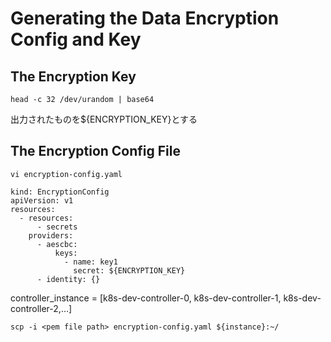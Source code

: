 # Generating the Data Encryption Config and Key
## The Encryption Key
```
head -c 32 /dev/urandom | base64
```
出力されたものを${ENCRYPTION_KEY}とする

## The Encryption Config File
```
vi encryption-config.yaml
```
```
kind: EncryptionConfig
apiVersion: v1
resources:
  - resources:
      - secrets
    providers:
      - aescbc:
          keys:
            - name: key1
              secret: ${ENCRYPTION_KEY}
      - identity: {}
```

controller_instance = [k8s-dev-controller-0, k8s-dev-controller-1, k8s-dev-controller-2,…]
```
scp -i <pem file path> encryption-config.yaml ${instance}:~/
```
